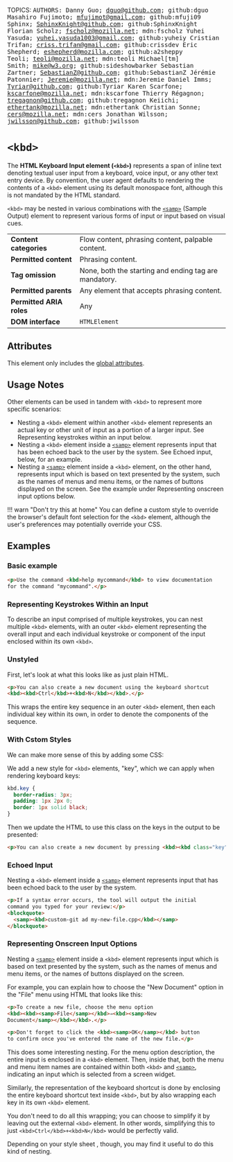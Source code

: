 TOPICS: <kbd>
AUTHORS: Danny Guo; dguo@github.com; github:dguo
         Masahiro Fujimoto; mfujimot@gmail.com; github:mfuji09
         Sphinx; SphinxKnight@github.com; github:SphinxKnight
         Florian Scholz; fscholz@mozilla.net; mdn:fscholz
         Yuhei Yasuda; yuhei.yasuda1003@gmail.com; github:yuheiy
         Cristian Trifan; criss.trifan@gmail.com; github:crissdev
         Eric Shepherd; eshepherd@mozilla.com; github:a2sheppy
         Teoli; teoli@mozilla.net; mdn:teoli
         Michael[tm] Smith; mike@w3.org; github:sideshowbarker
         Sebastian Zartner; SebastianZ@github.com; github:SebastianZ
         Jérémie Patonnier; Jeremie@mozilla.net; mdn:Jeremie
         Daniel Imms; Tyriar@github.com; github:Tyriar
         Karen Scarfone; kscarfone@mozilla.net; mdn:kscarfone
         Thierry Régagnon; tregagnon@github.com; github:tregagnon
         Keiichi; ethertank@mozilla.net; mdn:ethertank
         Christian Sonne; cers@mozilla.net; mdn:cers
         Jonathan Wilsson; jwilsson@github.com; github:jwilsson

# `<kbd>`

The **HTML Keyboard Input element (`<kbd>`)** represents a span of inline text denoting textual user
input from a keyboard, voice input, or any other text entry device. By convention, the user agent
defaults to rendering the contents of a `<kbd>` element using its default monospace font, although
this is not mandated by the HTML standard.

`<kbd>` may be nested in various combinations with the [`<samp>`](/en/webfrontend/<samp>)
(Sample Output) element to represent various forms of input or input based on visual cues.

|  |  |
| :-- | :-- |
| **Content categories** | Flow content, phrasing content, palpable content. |
| **Permitted content** | Phrasing content. |
| **Tag omission** | None, both the starting and ending tag are mandatory. |
| **Permitted parents** | Any element that accepts phrasing content. |
| **Permitted ARIA roles** | Any |
| **DOM interface** | `HTMLElement` |

## Attributes

This element only includes the [global attributes](/en/webfrontend/HTML_Global_Attributes).

## Usage Notes

Other elements can be used in tandem with `<kbd>` to represent more specific scenarios:

- Nesting a `<kbd>` element within another `<kbd>` element represents an actual key or other unit of
input as a portion of a larger input. See Representing keystrokes within an input below.
- Nesting a `<kbd>` element inside a [`<samp>`](/en/webfrontend/<samp>) element represents input
that has been echoed back to the user by the system. See Echoed input, below, for an example.
- Nesting a [`<samp>`](/en/webfrontend/<samp>) element inside a `<kbd>` element, on the other hand,
represents input which is based on text presented by the system, such as the names of menus and menu
items, or the names of buttons displayed on the screen. See the example under Representing onscreen
input options below.
  
!!! warn "Don't try this at home"
    You can define a custom style to override the browser's default font selection for the `<kbd>` element,
    although the user's preferences may potentially override your CSS.

## Examples

### Basic example

```html
<p>Use the command <kbd>help mycommand</kbd> to view documentation
for the command "mycommand".</p>
```

### Representing Keystrokes Within an Input

To describe an input comprised of multiple keystrokes, you can nest multiple `<kbd>` elements,
with an outer `<kbd>` element representing the overall input and each individual keystroke or
component of the input enclosed within its own `<kbd>`.

### Unstyled

First, let's look at what this looks like as just plain HTML.

```html
<p>You can also create a new document using the keyboard shortcut
<kbd><kbd>Ctrl</kbd>+<kbd>N</kbd></kbd>.</p>
```

This wraps the entire key sequence in an outer `<kbd>` element, then each individual key within its
own, in order to denote the components of the sequence.

### With Cstom Styles

We can make more sense of this by adding some CSS:

We add a new style for `<kbd>` elements, "key", which we can apply when rendering keyboard keys:

```css
kbd.key {
  border-radius: 3px;
  padding: 1px 2px 0;
  border: 1px solid black;
}
```

Then we update the HTML to use this class on the keys in the output to be presented:

```html
<p>You can also create a new document by pressing <kbd><kbd class="key">Ctrl</kbd>+<kbd class="key">N</kbd></kbd>.</p>
```

### Echoed Input

Nesting a `<kbd>` element inside a [`<samp>`](/en/webfrontend/<samp>) element represents input that
has been echoed back to the user by the system.

```html
<p>If a syntax error occurs, the tool will output the initial
command you typed for your review:</p>
<blockquote>
  <samp><kbd>custom-git ad my-new-file.cpp</kbd></samp>
</blockquote>
```

### Representing Onscreen Input Options

Nesting a [`<samp>`](/en/webfrontend/<samp>) element inside a `<kbd>` element represents input which
is based on text presented by the system, such as the names of menus and menu items, or the names of
buttons displayed on the screen.

For example, you can explain how to choose the "New Document" option in the "File"
menu using HTML that looks like this:

```html
<p>To create a new file, choose the menu option
<kbd><kbd><samp>File</samp></kbd>⇒<kbd><samp>New
Document</samp></kbd></kbd>.</p>

<p>Don't forget to click the <kbd><samp>OK</samp></kbd> button
to confirm once you've entered the name of the new file.</p>
```

This does some interesting nesting. For the menu option description, the entire input is enclosed in
a `<kbd>` element. Then, inside that, both the menu and menu item names are  contained within both
`<kbd>` and [`<samp>`](/en/webfrontend/<samp>), indicating an input which is selected from a screen widget.

Similarly, the representation of the keyboard shortcut is done by enclosing the entire keyboard
shortcut text inside `<kbd>`, but by also wrapping each key in its own `<kbd>` element.

You don't need to do all this wrapping; you can choose to simplify it by leaving out the external
`<kbd>` element. In other words, simplifying this to just
`<kbd>Ctrl</kbd>+<kbd>N</kbd>` would be perfectly valid.

Depending on your style sheet , though, you may find it useful to do this kind of nesting.
